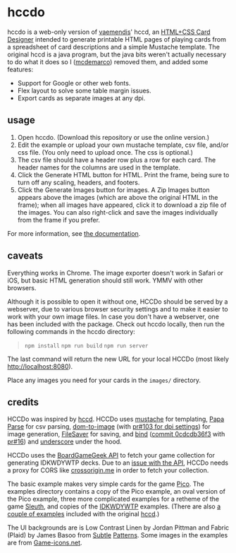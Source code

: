 hccdo
========

hccdo is a web-only version of [vaemendis](https://github.com/vaemendis)' hccd, an [HTML+CSS Card Designer](https://github.com/vaemendis/hccd/) intended to generate printable HTML pages of playing cards from a spreadsheet of card descriptions and a simple Mustache template.  The original hccd is a java program, but the java bits weren't actually necessary to do what it does so I ([mcdemarco](https://github.com/mcdemarco)) removed them, and added some features:

* Support for Google or other web fonts.
* Flex layout to solve some table margin issues.
* Export cards as separate images at any dpi.

usage
--------

1. Open hccdo.  (Download this repository or use the online version.)
2. Edit the example or upload your own mustache template, csv file, and/or css file.  (You only need to upload once.  The css is optional.)
3. The csv file should have a header row plus a row for each card.  The header names for the columns are used in the template.  
3. Click the Generate HTML button for HTML.  Print the frame, being sure to turn off any scaling, headers, and footers.
4. Click the Generate Images button for images.  A Zip Images button appears above the images (which are above the original HTML in the frame); when all images have appeared, click it to download a zip file of the images.  You can also right-click and save the images individually from the frame if you prefer.

For more information, see [the documentation](doc/index.md).

caveats
---------

Everything works in Chrome.  The image exporter doesn't work in Safari or iOS, but basic HTML generation should still work.  YMMV with other browsers.

Although it is possible to open it without one, HCCDo should be served by a webserver, due to various browser security settings and to make it easier to work with your own image files.  In case you don't have a webserver, one has been included with the package.  Check out hccdo locally, then run the following commands in the hccdo directory:

> `npm install`
> `npm run build`
> `npm run server`

The last command will return the new URL for your local HCCDo (most likely [http://localhost:8080](http://localhost:8080)).

Place any images you need for your cards in the `images/` directory.

credits
---------

HCCDo was inspired by [hccd](https://github.com/vaemendis/hccd/).  HCCDo uses [mustache](https://mustache.github.io) for templating, [Papa Parse](http://papaparse.com) for csv parsing, [dom-to-image](https://github.com/tsayen/dom-to-image/) (with [pr#103 for dpi settings](https://github.com/tsayen/dom-to-image/pull/103)) for image generation, [FileSaver](https://github.com/eligrey/FileSaver.js) for saving, and [bind](https://github.com/remy/bind.js) ([commit 0cdcdb36f3](https://github.com/remy/bind.js/tree/0cdcdb36f3207191527c6de5367a518334f08d48) with [pr#16](https://github.com/remy/bind.js/pull/16/files)) and [underscore](http://underscorejs.org) under the hood.

HCCDo uses the [BoardGameGeek API](https://boardgamegeek.com/wiki/page/BGG_XML_API2) to fetch your game collection for generating IDKWDYWTP decks.  Due to an [issue with the API](https://boardgamegeek.com/thread/1304818/cross-origin-resource-sharing-cors), HCCDo needs a proxy for CORS like [crossorigin.me](https://github.com/technoboy10/crossorigin.me) in order to fetch your collection.

The basic example makes very simple cards for the game [Pico](https://boardgamegeek.com/boardgame/2051/pico).  The examples directory contains a copy of the Pico example, an oval version of the Pico example, three more complicated examples for a retheme of the game [Sleuth](https://boardgamegeek.com/boardgame/594/sleuth), and copies of the [IDKWDYWTP](https://boardgamegeek.com/boardgame/28567/i-dont-know-what-do-you-want-play) examples. (There are also [a couple of examples](https://github.com/vaemendis/hccd/tree/master/examples) included with the original [hccd](https://github.com/vaemendis/hccd/).)

The UI backgrounds are is Low Contrast Linen by Jordan Pittman and Fabric (Plaid) by James Basoo  from [Subtle](https://www.toptal.com/designers/subtlepatterns/low-contrast-linen/) [Patterns](https://www.toptal.com/designers/subtlepatterns/fabric-plaid/).  Some images in the examples are from [Game-icons.net](http://game-icons.net).


